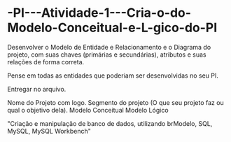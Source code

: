 # -PI---Atividade-1---Cria-o-do-Modelo-Conceitual-e-L-gico-do-PI
Desenvolver o Modelo de Entidade e Relacionamento e o Diagrama do projeto, com suas chaves (primárias e secundárias), atributos e suas relações de forma correta.

Pense em todas as entidades que poderiam ser desenvolvidas no seu PI.

 Entregar no arquivo.

Nome do Projeto com logo.
Segmento do projeto (O que seu projeto faz ou qual o objetivo dela).
Modelo Conceitual
Modelo Lógico

"Criação e manipulação de banco de dados,
  utilizando brModelo, SQL, MySQL, MySQL Workbench"
